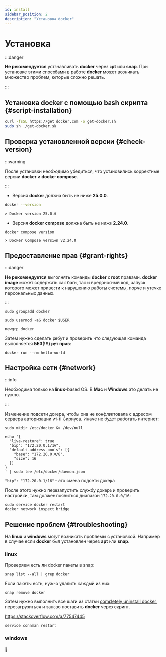 ```yaml
---
id: install
sidebar_position: 2
description: "Установка docker"
---
```


# Установка

:::danger

**Не рекомендуется** устанавливать **docker** через **apt** или **snap**. При установке этими способами в работе **docker** может возникать
множество проблем, которые сложно решать.

:::

## Установка docker с помощью bash скрипта {#script-installation}

```sh
curl -fsSL https://get.docker.com -o get-docker.sh
sudo sh ./get-docker.sh
```

## Проверка установленной версии {#check-version}

:::warning

После установки необходимо убедиться, что установились корректные версии **docker** и **docker compose**.

:::

- Версия **docker** должна быть не ниже **25.0.0**.

```sh
docker --version
```

`> Docker version 25.0.0`

- Версия **docker compose** должна быть не ниже **2.24.0**.

```shell
docker compose version
```

`> Docker Compose version v2.24.0`

## Предоставление прав {#grant-rights}

:::danger

**Не рекомендуется** выполнять команды **docker** с **root** правами. **docker image** может содержать как баги, так и
вредоносный код, запуск которого может привести к нарушению работы системы, порче и утечке персональных данных.

:::

```shell
sudo groupadd docker
```

```shell
sudo usermod -aG docker $USER
```

```shell
newgrp docker
```

Затем нужно сделать ребут и проверить что следующая команда выполняется **БЕЗ(!!!) рут прав**:

```shell
docker run --rm hello-world
```

## Настройка сети {#network}

:::info

Необходима только на **linux**-based OS. В **Mac** и **Windows** это делать не нужно.

:::

Изменение подсети докера, чтобы она не конфликтовала с адресом сервера авторизации wi-fi Сириуса. Иначе не будет работать интернет:

```shell
sudo mkdir /etc/docker &> /dev/null
```

```shell
echo '{
  "live-restore": true,
  "bip": "172.20.0.1/16",
  "default-address-pools": [{
    "base": "172.20.0.0/8",
    "size": 16
  }]
}
' | sudo tee /etc/docker/daemon.json
```

`"bip": "172.20.0.1/16"` - это смена подсети докера

После этого нужно перезапустить службу докера и проверить настройки,
там должен появиться диапазон `172.20.0.0/16`:

```shell
sudo service docker restart
docker network inspect bridge
```

## Решение проблем {#troubleshooting}

На **linux** и **windows** могут возникать проблемы с установкой. Например в случае если **docker**
был установлен через **apt** или **snap**.

### linux

Проверяем есть ли docker пакеты в snap:

```shell
snap list --all | grep docker
```

Если пакеты есть, нужно удалить каждый из них:

```shell
snap remove docker
```

Затем нужно выполнить все шаги из статьи
[completely uninstall docker](https://www.golinuxcloud.com/ubuntu-uninstall-docker/),
перезагрузиться и заново поставить **docker** через скрипт.

https://stackoverflow.com/a/77547445
```shell
service connman restart
```

### windows

🤔
